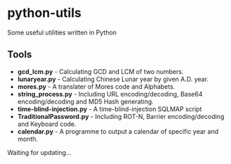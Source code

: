 # python-utils
Some useful utilities written in Python

## Tools
* **gcd_lcm.py** - Calculating GCD and LCM of two numbers.
* **lunaryear.py** - Calculating Chinese Lunar year by given A.D. year.
* **mores.py** - A translater of Mores code and Alphabets.
* **string_process.py** - Including URL encoding/decoding, Base64 encoding/decoding and MD5 Hash generating.
* **time-blind-injection.py** - A time-blind-injection SQLMAP script
* **TraditionalPassword.py** - Including ROT-N, Barrier encoding/decoding and Keyboard code.
* **calendar.py** - A programme to output a calendar of specific year and month.

Waiting for updating...
